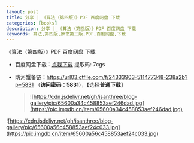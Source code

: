 ```yaml
---
layout: post
title: 分享 | 《算法（第四版）》PDF 百度网盘 下载
categories: [books]
description: 分享 | 《算法（第四版）》PDF 百度网盘 下载
keywords: 算法,第四版,原书第三版,PDF,百度网盘,下载
---
```


《算法（第四版）》PDF 百度网盘 下载

- 百度网盘下载：[点我下载](https://pan.baidu.com/s/10gWpIEvzcIIyzMYHAKSTDQ?pwd=7cgs) 提取码: 7cgs

- 防河蟹备链：<https://url03.ctfile.com/f/24333903-511477348-238a2b?p=5831> （**访问密码：5831**），【选择**普通下载**】

  > ![https://cdn.jsdelivr.net/gh/isanthree/blog-gallery/pic/65600a34c458853aef246dad.jpg](https://pic.imgdb.cn/item/65600a34c458853aef246dad.jpg)

![https://cdn.jsdelivr.net/gh/isanthree/blog-gallery/pic/65600a56c458853aef24c033.jpg](https://pic.imgdb.cn/item/65600a56c458853aef24c033.jpg)
